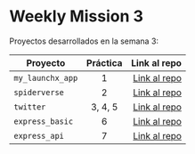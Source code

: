 # Weekly Mission 3

Proyectos desarrollados en la semana 3:

| Proyecto | Práctica | Link al repo |
| ------------- |:-------------:| -----:|
|`my_launchx_app`|1|[Link al repo](https://github.com/eduardo-solis/playbook/tree/main/weekly_mission_3/my_launchx_app)|
|`spiderverse`|2|[Link al repo](https://github.com/eduardo-solis/playbook/tree/main/weekly_mission_3/spiderverse)|
|`twitter`|3, 4, 5|[Link al repo](https://github.com/eduardo-solis/playbook/tree/main/weekly_mission_3/twitter)|
|`express_basic`|6|[Link al repo](https://github.com/eduardo-solis/express_basic)|
|`express_api`|7|[Link al repo](https://github.com/LaunchX-InnovaccionVirtual/MissionNodeJS)|